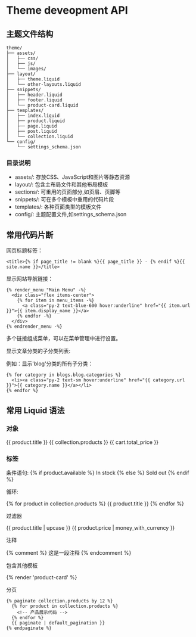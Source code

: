 # Theme deveopment API

## 主题文件结构

```
theme/
├── assets/
│   ├── css/
│   ├── js/
│   └── images/
├── layout/
│   ├── theme.liquid
│   └── other-layouts.liquid
├── snippets/
│   ├── header.liquid
│   ├── footer.liquid
│   └── product-card.liquid
├── templates/
│   ├── index.liquid
│   ├── product.liquid
│   ├── page.liquid
│   ├── post.liquid
│   └── collection.liquid
└── config/
    └── settings_schema.json
```

### 目录说明

- assets/: 存放CSS、JavaScript和图片等静态资源
- layout/: 包含主布局文件和其他布局模板
- sections/: 可重用的页面部分,如页眉、页脚等
- snippets/: 可在多个模板中重用的代码片段
- templates/: 各种页面类型的模板文件
- config/: 主题配置文件,如settings_schema.json

## 常用代码片断

网页标题标签：

```
<title>{% if page_title != blank %}{{ page_title }} - {% endif %}{{ site.name }}</title>
```

显示网站导航链接：

```
{% render_menu "Main Menu" -%}
  <div class="flex items-center">
    {% for item in menu_items -%}
      <a class="py-2 text-blue-600 hover:underline" href="{{ item.url }}">{{ item.display_name }}</a>
    {% endfor -%}
  </div>
{% endrender_menu -%}
```

多个链接组成菜单，可以在菜单管理中进行设置。

显示文章分类的子分类列表:

例如：显示'blog'分类的所有子分类：

```
{% for category in blogs.blog.categories %}
  <li><a class="py-2 text-sm hover:underline" href="{{ category.url }}">{{ category.name }}</a></li>
{% endfor %}
```


## 常用 Liquid 语法

### 对象


{{ product.title }}
{{ collection.products }}
{{ cart.total_price }}

### 标签

条件语句:
{% if product.available %}
  In stock
{% else %}
  Sold out
{% endif %}

循环:

{% for product in collection.products %}
  {{ product.title }}
{% endfor %}

过滤器

{{ product.title | upcase }}
{{ product.price | money_with_currency }}

注释

{% comment %}
  这是一段注释
{% endcomment %}

包含其他模板

{% render 'product-card' %}

分页

```
{% paginate collection.products by 12 %}
  {% for product in collection.products %}
    <!-- 产品展示代码 -->
  {% endfor %}
  {{ paginate | default_pagination }}
{% endpaginate %}
```